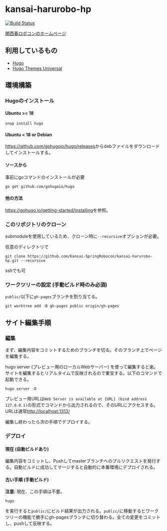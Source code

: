 # kansai-harurobo-hp

[![Build Status](https://travis-ci.org/Kansai-SpringRobocon/kansai-harurobo-hp.svg?branch=master)](https://travis-ci.org/Kansai-SpringRobocon/kansai-harurobo-hp)

[関西春ロボコンのホームページ](https://xn--tck4d2b0a0029dol2bn0r.com/)

## 利用しているもの
- [Hugo](https://gohugo.io/)
- [Hugo Themes Universal](https://themes.gohugo.io/hugo-universal-theme/)

## 環境構築

### Hugoのインストール

#### Ubuntu >= 18
```shell
snap install hugo
```

#### Ubuntu < 18 or Debian

<https://github.com/gohugoio/hugo/releases>からdebファイルをダウンロードしてインストールする。

#### ソースから
事前にgoコマンドのインストールが必要
````shell
go get github.com/gohugoio/hugo
````

#### 他の方法

<https://gohugo.io/getting-started/installing>を参照。

### このリポジトリのクローン

submoduleを使用しているため、クローン時に`--recursive`オプションが必要。

任意のディレクトリで

```shell
git clone https://github.com/Kansai-SpringRobocon/kansai-harurobo-hp.git --recursive
```

sshでも可

### ワークツリーの設定 (手動ビルド時のみ必須)

`public/`以下に`gh-pages`ブランチを割り当てる。

```shell
git worktree add -B gh-pages public origin/gh-pages
```

## サイト編集手順

### 編集

まず、編集内容をコミットするためのブランチを切る。そのブランチ上でページを編集する。

hugo server (プレビュー用のローカルWebサーバー) を使って編集すると楽。サイトを編集するとリアルタイムで反映されるので重宝する。以下のコマンドで起動できる。

```shell
hugo server -D
```
プレビュー用URLは`Web Server is available at {URL} (bind address 127.0.0.1)`の形式でコマンドから出力されるので、そのURLにアクセスする。URLは通常<http://localhost:1313/>

編集し終わったら次の手順でデプロイする。

### デプロイ

#### 現在 (自動ビルドあり)

編集内容をコミットし、Pushしてmasterブランチへのプルリクエストを発行する。自動ビルドに成功してマージすると自動的に本番環境にデプロイされる。

#### 古い手順 (手動ビルド)

**注意:** 現在、この手順は不要。

```shell
hugo
```

を実行すると`public/`にビルド結果が出力される。`public/`に移動するとワークツリーの機能で勝手にgh-pagesブランチに切り替わる。全ての変更をコミットし、pushして反映する。
